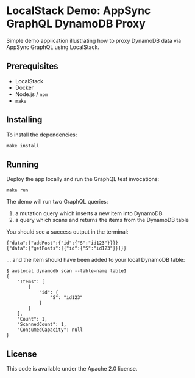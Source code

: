 # LocalStack Demo: AppSync GraphQL DynamoDB Proxy

Simple demo application illustrating how to proxy DynamoDB data via AppSync GraphQL using LocalStack.

## Prerequisites

* LocalStack
* Docker
* Node.js / `npm`
* `make`

## Installing

To install the dependencies:
```
make install
```

## Running

Deploy the app locally and run the GraphQL test invocations:
```
make run
```

The demo will run two GraphQL queries:

1. a mutation query which inserts a new item into DynamoDB
2. a query which scans and returns the items from the DynamoDB table

You should see a success output in the terminal:
```
{"data":{"addPost":{"id":{"S":"id123"}}}}
{"data":{"getPosts":[{"id":{"S":"id123"}}]}}
```

... and the item should have been added to your local DynamoDB table:
```
$ awslocal dynamodb scan --table-name table1
{
    "Items": [
        {
            "id": {
                "S": "id123"
            }
        }
    ],
    "Count": 1,
    "ScannedCount": 1,
    "ConsumedCapacity": null
}
```

## License

This code is available under the Apache 2.0 license.
